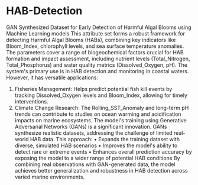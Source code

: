 # HAB-Detection
GAN Synthesized Dataset for Early Detection of Harmful Algal Blooms using Machine Learning models
This attribute set forms a robust framework for detecting Harmful Algal Blooms (HABs), combining key indicators like Bloom_Index, chlorophyll levels, and sea surface temperature anomalies. The parameters cover a range of biogeochemical factors crucial for HAB formation and impact assessment, including nutrient levels (Total_Nitrogen, Total_Phosphorus) and water quality metrics (Dissolved_Oxygen, pH).
The system's primary use is in HAB detection and monitoring in coastal waters. However, it has versatile applications:
1.	Fisheries Management: Helps predict potential fish kill events by tracking Dissolved_Oxygen levels and Bloom_Index, allowing for timely interventions.
2.	Climate Change Research: The Rolling_SST_Anomaly and long-term pH trends can contribute to studies on ocean warming and acidification impacts on marine ecosystems.
The model's training using Generative Adversarial Networks (GANs) is a significant innovation. GANs synthesize realistic datasets, addressing the challenge of limited real-world HAB data. This approach:
•	Expands the training dataset with diverse, simulated HAB scenarios
•	Improves the model's ability to detect rare or extreme events
•	Enhances overall prediction accuracy by exposing the model to a wider range of potential HAB conditions
By combining real observations with GAN-generated data, the model achieves better generalization and robustness in HAB detection across varied marine environments.
